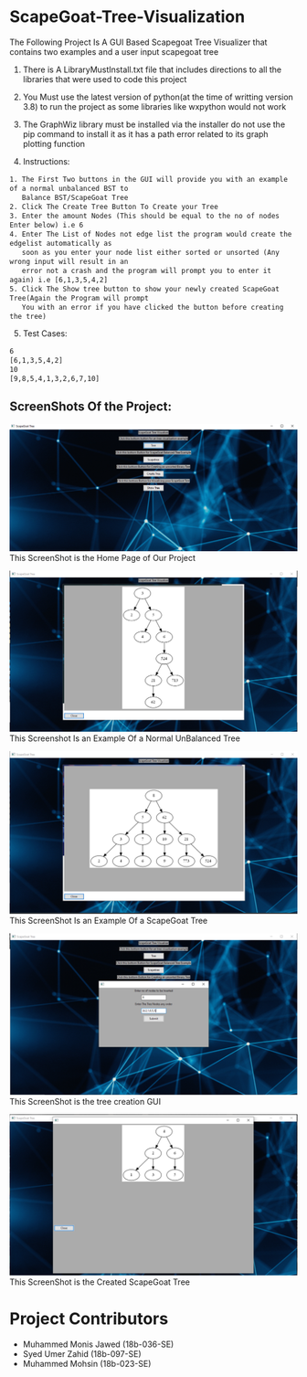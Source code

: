 # ScapeGoat-Tree-Visualization
The Following Project Is A GUI Based Scapegoat Tree Visualizer that contains two examples and a user input scapegoat tree 

1. There is A LibraryMustInstall.txt file that includes directions to all the libraries that were used to code this project

2. You Must use the latest version of python(at the time of writting version 3.8) to run the project as some libraries like wxpython would not work

3. The GraphWiz library must be installed via the installer do not use the pip command to install it as it has a path error related to its graph plotting function

4. Instructions:
```
1. The First Two buttons in the GUI will provide you with an example of a normal unbalanced BST to 
   Balance BST/ScapeGoat Tree
2. Click The Create Tree Button To Create your Tree
3. Enter the amount Nodes (This should be equal to the no of nodes Enter below) i.e 6
4. Enter The List of Nodes not edge list the program would create the edgelist automatically as 
   soon as you enter your node list either sorted or unsorted (Any wrong input will result in an 
   error not a crash and the program will prompt you to enter it again) i.e [6,1,3,5,4,2]
5. Click The Show tree button to show your newly created ScapeGoat Tree(Again the Program will prompt
   You with an error if you have clicked the button before creating the tree)
```
5. Test Cases:
```
6
[6,1,3,5,4,2]
10
[9,8,5,4,1,3,2,6,7,10]
```
## ScreenShots Of the Project:
![ScreenShot1](https://github.com/monisj/ScapeGoat-Tree-Visualization/blob/master/screenshots/Capture1.PNG)
This ScreenShot is the Home Page of Our Project

![ScreenShot2](https://github.com/monisj/ScapeGoat-Tree-Visualization/blob/master/screenshots/Capture2.PNG)
This Screenshot Is an Example Of a Normal UnBalanced Tree

![ScreenShot3](https://github.com/monisj/ScapeGoat-Tree-Visualization/blob/master/screenshots/Capture3.PNG)
This ScreenShot Is an Example Of a ScapeGoat Tree

![ScreenShot4](https://github.com/monisj/ScapeGoat-Tree-Visualization/blob/master/screenshots/Capture5.PNG)
This ScreenShot is the tree creation GUI

![ScreenShot5](https://github.com/monisj/ScapeGoat-Tree-Visualization/blob/master/screenshots/Capture4.PNG)
This ScreenShot is the Created ScapeGoat Tree


# Project Contributors
* Muhammed Monis Jawed (18b-036-SE)
* Syed Umer Zahid (18b-097-SE)
* Muhammed Mohsin (18b-023-SE)
